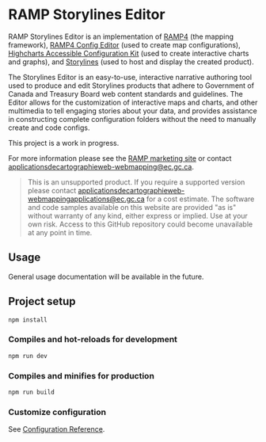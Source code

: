 # RAMP Storylines Editor

RAMP Storylines Editor is an implementation of [RAMP4](https://github.com/ramp4-pcar4/ramp4-pcar4) (the mapping framework), [RAMP4 Config Editor](https://github.com/ramp4-pcar4/config-editor) (used to create map configurations), [Highcharts Accessible Configuration Kit](https://github.com/ramp4-pcar4/highcharts-accessible-configuration-kit) (used to create interactive charts and graphs), and [Storylines](https://github.com/ramp4-pcar4/storylines) (used to host and display the created product).

The Storylines Editor is an easy-to-use, interactive narrative authoring tool used to produce and edit Storylines products that adhere to Government of Canada and Treasury Board web content standards and guidelines. The Editor allows for the customization of interactive maps and charts, and other multimedia to tell engaging stories about your data, and provides assistance in constructing complete configuration folders without the need to manually create and code configs.

This project is a work in progress.

For more information please see the [RAMP marketing site](https://ramp4-pcar4.github.io/ramp-pcar/#/?lang=en) or contact [applicationsdecartographieweb-webmapping@ec.gc.ca](mailto:applicationsdecartographieweb-webmappingapplications@ec.gc.ca).

> This is an unsupported product. If you require a supported version please contact applicationsdecartographieweb-webmappingapplications@ec.gc.ca for a cost estimate. The software and code samples available on this website are provided "as is" without warranty of any kind, either express or implied. Use at your own risk. Access to this GitHub repository could become unavailable at any point in time.

## Usage

General usage documentation will be available in the future.

## Project setup

```
npm install
```

### Compiles and hot-reloads for development

```
npm run dev
```

### Compiles and minifies for production

```
npm run build
```

### Customize configuration

See [Configuration Reference](https://cli.vuejs.org/config/).
